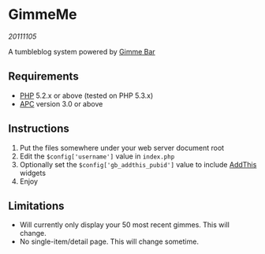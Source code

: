 # GimmeMe

*20111105*

A tumbleblog system powered by [Gimme Bar](https://gimmebar.com)

## Requirements

* [PHP](http://php.net) 5.2.x or above (tested on PHP 5.3.x)
* [APC](http://) version 3.0 or above

## Instructions

1. Put the files somewhere under your web server document root
2. Edit the `$config['username']` value in `index.php`
3. Optionally set the `$config['gb_addthis_pubid']` value to include [AddThis](http://www.addthis.com/) widgets
4. Enjoy

## Limitations

* Will currently only display your 50 most recent gimmes. This will change.
* No single-item/detail page. This will change sometime.